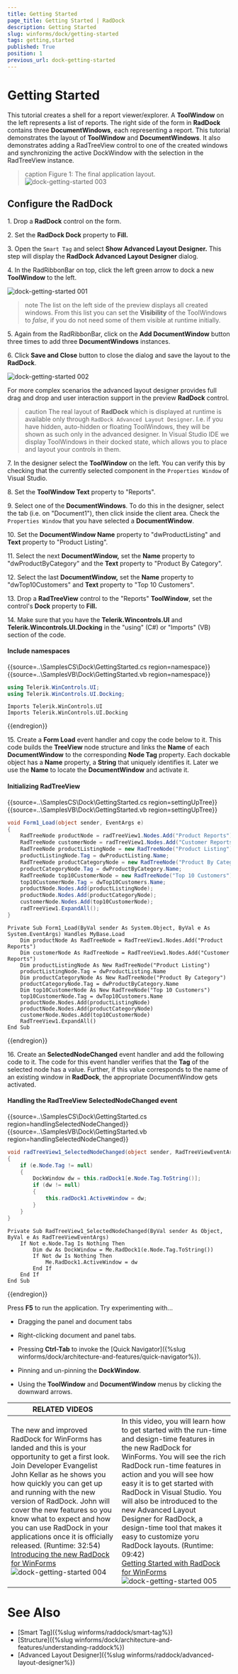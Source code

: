 ```yaml
---
title: Getting Started
page_title: Getting Started | RadDock
description: Getting Started
slug: winforms/dock/getting-started
tags: getting,started
published: True
position: 1
previous_url: dock-getting-started
---
```


# Getting Started 

This tutorial creates a shell for a report viewer/explorer. A __ToolWindow__ on the left represents a list of reports. The right side of the form in __RadDock__ contains three __DocumentWindows__, each representing a report. This tutorial demonstrates the layout of __ToolWindow__ and __DocumentWindows__. It also demonstrates adding a RadTreeView control to one of the created windows and synchronizing the active DockWindow with the selection in the RadTreeView instance. 

>caption Figure 1: The final application layout.
![dock-getting-started 003](images/dock-getting-started003.png)

## Configure the RadDock

1\. Drop a __RadDock__ control on the form.

2\. Set the __RadDock Dock__ property to __Fill.__

3\. Open the `Smart Tag` and select __Show Advanced Layout Designer.__ This step will display the __RadDock Advanced Layout Designer__ dialog.

4\. In the RadRibbonBar on top, click the left green arrow to dock a new __ToolWindow__ to the left.

![dock-getting-started 001](images/dock-getting-started001.png)

>note The list on the left side of the preview displays all created windows. From this list you can set the __Visibility__ of the ToolWindows to *false*, if you do not need some of them visible at runtime initially.
>

5\. Again from the RadRibbonBar, click on the __Add DocumentWindow__ button three times to add three __DocumentWindows__ instances.

6\. Click __Save and Close__ button to close the dialog and save the layout to the __RadDock__. 

![dock-getting-started 002](images/dock-getting-started002.png)

For more complex scenarios the advanced layout designer provides full drag and drop and user interaction support in the preview __RadDock__ control.

>caution The real layout of __RadDock__ which is displayed at runtime is available only through `RadDock Advanced Layout Designer`. I.e. if you have hidden, auto-hidden or floating ToolWindows, they will be shown as such only in the advanced designer. In Visual Studio IDE we display ToolWindows in their docked state, which allows you to place and layout your controls in them.
	

7\. In the designer select the __ToolWindow__ on the left. You can verify this by checking that the currently selected component in the `Properties Window` of Visual Studio.

8\. Set the __ToolWindow Text__ property to "Reports".

9\. Select one of the __DocumentWindows__. To do this in the designer, select the tab (i.e. on "Document1"), then click inside the client area. Check the `Properties Window` that you have selected a __DocumentWindow__.

10\. Set the __DocumentWindow Name__ property to "dwProductListing" and __Text__ property to "Product Listing".
            

11\. Select the next __DocumentWindow,__ set the __Name__ property to "dwProductByCategory" and the __Text__ property to "Product By Category".
            

12\. Select the last __DocumentWindow,__ set the __Name__ property to "dwTop10Customers" and __Text__ property to "Top 10 Customers".
            

13\. Drop a __RadTreeView__ control to the "Reports" __ToolWindow__, set the control's __Dock__ property to __Fill.__

14\. Make sure that you have the __Telerik.Wincontrols.UI__ and __Telerik.Wincontrols.UI.Docking__ in the "using" (C#) or "Imports" (VB) section of the code.

#### Include namespaces 
 
{{source=..\SamplesCS\Dock\GettingStarted.cs region=namespace}} 
{{source=..\SamplesVB\Dock\GettingStarted.vb region=namespace}} 

````C#
using Telerik.WinControls.UI;
using Telerik.WinControls.UI.Docking;

````
````VB.NET
Imports Telerik.WinControls.UI
Imports Telerik.WinControls.UI.Docking

````

{{endregion}} 
 
15\. Create a __Form Load__ event handler and copy the code below to it. This code builds the __TreeView__ node structure and links the __Name__ of each __DocumentWindow__ to the corresponding __Node Tag__ property. Each dockable object has a __Name__ property, a __String__ that uniquely identifies it. Later we use the __Name__ to locate the __DocumentWindow__ and activate it.

#### Initializing RadTreeView 
 
{{source=..\SamplesCS\Dock\GettingStarted.cs region=settingUpTree}} 
{{source=..\SamplesVB\Dock\GettingStarted.vb region=settingUpTree}} 

````C#
void Form1_Load(object sender, EventArgs e)
{
    RadTreeNode productNode = radTreeView1.Nodes.Add("Product Reports");
    RadTreeNode customerNode = radTreeView1.Nodes.Add("Customer Reports");
    RadTreeNode productListingNode = new RadTreeNode("Product Listing");
    productListingNode.Tag = dwProductListing.Name;
    RadTreeNode productCategoryNode = new RadTreeNode("Product By Category");
    productCategoryNode.Tag = dwProductByCategory.Name;
    RadTreeNode top10CustomerNode = new RadTreeNode("Top 10 Customers");
    top10CustomerNode.Tag = dwTop10Customers.Name;
    productNode.Nodes.Add(productListingNode);
    productNode.Nodes.Add(productCategoryNode);
    customerNode.Nodes.Add(top10CustomerNode);
    radTreeView1.ExpandAll();
}

````
````VB.NET
Private Sub Form1_Load(ByVal sender As System.Object, ByVal e As System.EventArgs) Handles MyBase.Load
    Dim productNode As RadTreeNode = RadTreeView1.Nodes.Add("Product Reports")
    Dim customerNode As RadTreeNode = RadTreeView1.Nodes.Add("Customer Reports")
    Dim productListingNode As New RadTreeNode("Product Listing")
    productListingNode.Tag = dwProductListing.Name
    Dim productCategoryNode As New RadTreeNode("Product By Category")
    productCategoryNode.Tag = dwProductByCategory.Name
    Dim top10CustomerNode As New RadTreeNode("Top 10 Customers")
    top10CustomerNode.Tag = dwTop10Customers.Name
    productNode.Nodes.Add(productListingNode)
    productNode.Nodes.Add(productCategoryNode)
    customerNode.Nodes.Add(top10CustomerNode)
    RadTreeView1.ExpandAll()
End Sub

````

{{endregion}} 
 

16\. Create an __SelectedNodeChanged__ event handler and add the following code to it. The code for this event handler verifies that the __Tag__ of the selected node has a value. Further, if this value corresponds to the name of an existing window in __RadDock__, the appropriate DocumentWindow gets activated.

#### Handling the RadTreeView SelectedNodeChanged event 
 

{{source=..\SamplesCS\Dock\GettingStarted.cs region=handlingSelectedNodeChanged}} 
{{source=..\SamplesVB\Dock\GettingStarted.vb region=handlingSelectedNodeChanged}} 

````C#
void radTreeView1_SelectedNodeChanged(object sender, RadTreeViewEventArgs e)
{            
    if (e.Node.Tag != null)
    {
        DockWindow dw = this.radDock1[e.Node.Tag.ToString()];
        if (dw != null)
        {
            this.radDock1.ActiveWindow = dw;
        }
    }
}

````
````VB.NET
Private Sub RadTreeView1_SelectedNodeChanged(ByVal sender As Object, ByVal e As RadTreeViewEventArgs)
    If Not e.Node.Tag Is Nothing Then
        Dim dw As DockWindow = Me.RadDock1(e.Node.Tag.ToString())
        If Not dw Is Nothing Then
            Me.RadDock1.ActiveWindow = dw
        End If
    End If
End Sub

````

{{endregion}} 
 
Press __F5__ to run the application. Try experimenting with...

* Dragging the panel and document tabs

* Right-clicking document and panel tabs.

* Pressing __Ctrl-Tab__ to invoke the [Quick Navigator]({%slug winforms/dock/architecture-and-features/quick-navigator%}).

* Pinning and un-pinning the __DockWindow__.

* Using the __ToolWindow__ and __DocumentWindow__ menus by clicking the downward arrows.


| RELATED VIDEOS |  |
| ------ | ------ |
|The new and improved RadDock for WinForms has landed and this is your opportunity to get a first look. Join Developer Evangelist John Kellar as he shows you how quickly you can get up and running with the new version of RadDock. John will cover the new features so you know what to expect and how you can use RadDock in your applications once it is officially released. (Runtime: 32:54)<br>[ Introducing the new RadDock for WinForms ](http://www.telerik.com/videos/winforms/introducing-the-new-raddock-for-winforms)![dock-getting-started 004](images/dock-getting-started004.png)|In this video, you will learn how to get started with the run-time and design-time features in the new RadDock for WinForms. You will see the rich RadDock run-time features in action and you will see how easy it is to get started with RadDock in Visual Studio. You will also be introduced to the new Advanced Layout Designer for RadDock, a design-time tool that makes it easy to customize yoru RadDock layouts. (Runtime: 09:42)<br>[ Getting Started with RadDock for WinForms ](http://www.telerik.com/videos/winforms/getting-started-with-raddock-for-winforms)![dock-getting-started 005](images/dock-getting-started005.png)|

# See Also

* [Smart Tag]({%slug winforms/raddock/smart-tag%})
* [Structure]({%slug winforms/dock/architecture-and-features/understanding-raddock%})     
* [Advanced Layout Designer]({%slug winforms/raddock/advanced-layout-designer%})

